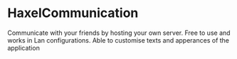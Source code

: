 # HaxelCommunication
Communicate with your friends by hosting your own server. Free to use and works in Lan configurations.
Able to customise texts and apperances of the application
